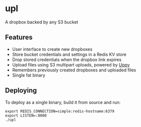 
# upl

A dropbox backed by any S3 bucket

## Features

- User interface to create new dropboxes
- Store bucket credentials and settings in a Redis KV store
- Drop stored credentials when the dropbox link expires
- Upload files using S3 multipart uploads, powered by [Uppy](https://uppy.io)
- Remembers previously created dropboxes and uploaded files
- Single fat binary

## Deploying

To deploy as a single binary, build it from source and run:

```
export REDIS_CONNECTION=simple:redis-hostname:6379
export LISTEN=:8080
./upl
```


<!-- vim: set conceallevel=2 et ts=2 sw=2: -->
